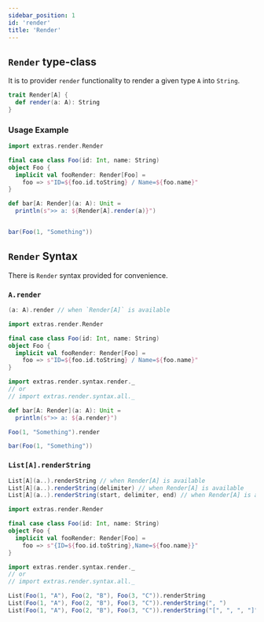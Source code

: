 ```yaml
---
sidebar_position: 1
id: 'render'
title: 'Render'
---
```


## `Render` type-class
It is to provider `render` functionality to render a given type `A` into `String`.
```scala
trait Render[A] {
  def render(a: A): String
}
```

### Usage Example
```scala mdoc:reset-object
import extras.render.Render

final case class Foo(id: Int, name: String)
object Foo {
  implicit val fooRender: Render[Foo] =
    foo => s"ID=${foo.id.toString} / Name=${foo.name}"
}

def bar[A: Render](a: A): Unit =
  println(s">> a: ${Render[A].render(a)}")


bar(Foo(1, "Something"))
```

## `Render` Syntax
There is `Render` syntax provided for convenience.

### `A.render`
```scala
(a: A).render // when `Render[A]` is available
```

```scala mdoc:reset-object
import extras.render.Render

final case class Foo(id: Int, name: String)
object Foo {
  implicit val fooRender: Render[Foo] =
    foo => s"ID=${foo.id.toString} / Name=${foo.name}"
}

import extras.render.syntax.render._
// or
// import extras.render.syntax.all._

def bar[A: Render](a: A): Unit =
  println(s">> a: ${a.render}")

Foo(1, "Something").render

bar(Foo(1, "Something"))
```

### `List[A].renderString`
```scala
List[A](a..).renderString // when Render[A] is available
List[A](a..).renderString(delimiter) // when Render[A] is available
List[A](a..).renderString(start, delimiter, end) // when Render[A] is available
```


```scala mdoc:reset-object
import extras.render.Render

final case class Foo(id: Int, name: String)
object Foo {
  implicit val fooRender: Render[Foo] =
    foo => s"{ID=${foo.id.toString},Name=${foo.name}}"
}

import extras.render.syntax.render._
// or
// import extras.render.syntax.all._

List(Foo(1, "A"), Foo(2, "B"), Foo(3, "C")).renderString
List(Foo(1, "A"), Foo(2, "B"), Foo(3, "C")).renderString(", ")
List(Foo(1, "A"), Foo(2, "B"), Foo(3, "C")).renderString("[", ", ", "]")
```
